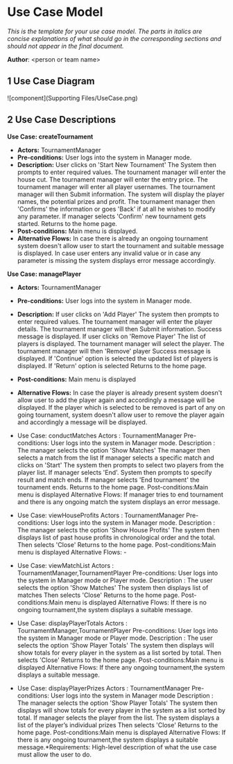 # Use Case Model

*This is the template for your use case model. The parts in italics are concise explanations of what should go in the corresponding sections and should not appear in the final document.*

**Author**: \<person or team name\>

## 1 Use Case Diagram

![component](Supporting Files/UseCase.png)

## 2 Use Case Descriptions


**Use Case: createTournament**  
- **Actors:**  TournamentManager
- **Pre-conditions:**  User logs into the system in Manager mode.
- **Description:**  User clicks on 'Start New Tournament' The System then prompts to enter required values. The tournament manager will enter the house cut. The tournament manager will enter the entry price. The tournament manager will enter all player usernames.
The tournament manager will then Submit information. The system will display the player names, the potential prizes and profit. The tournament manager then 'Confirms' the information or goes 'Back' if at all he wishes to modify any parameter. If manager selects 'Confirm' new tournament gets started.
Returns to the home page.
- **Post-conditions:**  Main menu is displayed.
- **Alternative Flows:**  In case there is already an ongoing tournament system doesn't allow user to start the tournament and suitable message is displayed. In case user enters any invalid value or in case any parameter is missing the system displays error message accordingly.

**Use Case: managePlayer**  
- **Actors:**  TournamentManager
- **Pre-conditions:**  User logs into the system in Manager mode.
- **Description:**  If user clicks on 'Add Player' The system then prompts to enter required values. The tournament manager will enter the player details. The tournament manager will then Submit information. Success message is displayed. If user clicks on 'Remove Player' The list of players is displayed. The tournament manager will select the player. The tournament manager will then 'Remove' player Success message is displayed. If 'Continue' option is selected the updated list of players is displayed. If 'Return' option is selected Returns to the home page.
- **Post-conditions:**  Main menu is displayed
- **Alternative Flows:**  In case the player is already present system doesn't allow user to add the player again and accordingly a message will be displayed. If the player which is selected to be removed is part of any on going tournament, system doesn't allow user to remove the player again and accordingly a message will be displayed.

- Use Case: conductMatches Actors : TournamentManager Pre-conditions: User logs into the system in Manager mode. Description : The manager selects the option 'Show Matches' The manager then selects a match from the list If manager selects a specific match and clicks on 'Start' The system then prompts to select two players from the player list. If manager selects 'End'. System then prompts to specify result and match ends. If manager selects 'End tournament' the tournament ends. Returns to the home page. Post-conditions:Main menu is displayed Alternative Flows: If manager tries to end tournament and there is any ongoing match the system displays an error message.

- Use Case: viewHouseProfits Actors : TournamentManager Pre-conditions: User logs into the system in Manager mode. Description : The manager selects the option 'Show House Profits' The system then displays list of past house profits in chronological order and the total. Then selects 'Close' Returns to the home page. Post-conditions:Main menu is displayed Alternative Flows: -

- Use Case: viewMatchList Actors : TournamentManager,TournamentPlayer Pre-conditions: User logs into the system in Manager mode or Player mode. Description : The user selects the option 'Show Matches' The system then displays list of matches Then selects 'Close' Returns to the home page. Post-conditions:Main menu is displayed Alternative Flows: If there is no ongoing tournament,the system displays a suitable message.

- Use Case: displayPlayerTotals Actors : TournamentManager,TournamentPlayer Pre-conditions: User logs into the system in Manager mode or Player mode. Description : The user selects the option 'Show Player Totals' The system then displays will show totals for every player in the system as a list sorted by total. Then selects 'Close' Returns to the home page. Post-conditions:Main menu is displayed Alternative Flows: If there any ongoing tournament,the system displays a suitable message.

- Use Case: displayPlayerPrizes Actors : TournamentManager Pre-conditions: User logs into the system in Manager mode Description : The manager selects the option 'Show Player Totals' The system then displays will show totals for every player in the system as a list sorted by total. If manager selects the player from the list. The system displays a list of the player’s individual prizes Then selects 'Close' Returns to the home page. Post-conditions:Main menu is displayed Alternative Flows: If there is any ongoing tournament,the system displays a suitable message.*Requirements: High-level description of what the use case must allow the user to do.
